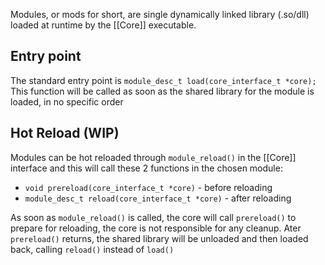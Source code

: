Modules, or mods for short, are single dynamically linked library (.so/dll) loaded at runtime by the [[Core]] executable.

## Entry point

The standard entry point is `module_desc_t load(core_interface_t *core);`
This function will be called as soon as the shared library for the module is loaded, in no specific order

## Hot Reload (WIP)

Modules can be hot reloaded through `module_reload()` in the [[Core]] interface
and this will call these 2 functions in the chosen module:
- `void prereload(core_interface_t *core)` - before reloading
- `module_desc_t reload(core_interface_t *core)` - after reloading

As soon as `module_reload()` is called, the core will call `prereload()` to prepare for reloading, the core is not responsible for any cleanup. Ater `prereload()` returns, the shared library will be unloaded and then loaded back, calling `reload()` instead of `load()`